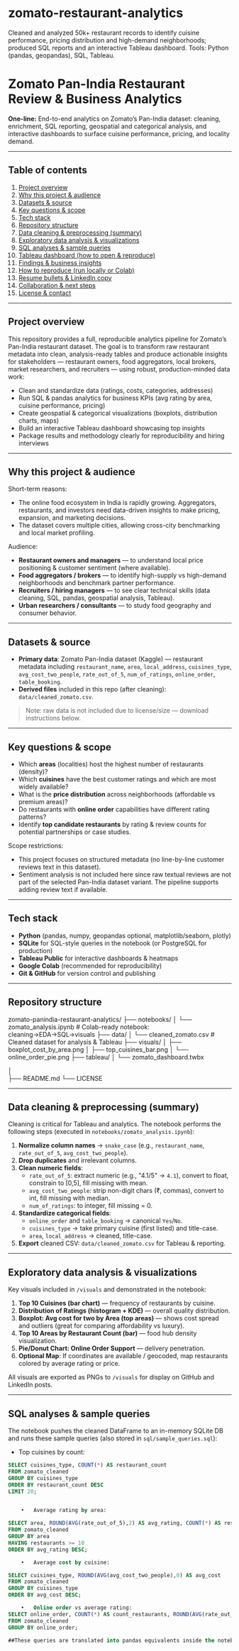 # zomato-restaurant-analytics
Cleaned and analyzed 50k+ restaurant records to identify cuisine performance, pricing distribution and high-demand neighborhoods; produced SQL reports and an interactive Tableau dashboard. Tools: Python (pandas, geopandas), SQL, Tableau.

# Zomato Pan-India Restaurant Review & Business Analytics

**One-line:** End-to-end analytics on Zomato’s Pan-India dataset: cleaning, enrichment, SQL reporting, geospatial and categorical analysis, and interactive dashboards to surface cuisine performance, pricing, and locality demand.

---

## Table of contents
1. [Project overview](#project-overview)  
2. [Why this project & audience](#why-this-project--audience)  
3. [Datasets & source](#datasets--source)  
4. [Key questions & scope](#key-questions--scope)  
5. [Tech stack](#tech-stack)  
6. [Repository structure](#repository-structure)  
7. [Data cleaning & preprocessing (summary)](#data-cleaning--preprocessing-summary)  
8. [Exploratory data analysis & visualizations](#exploratory-data-analysis--visualizations)  
9. [SQL analyses & sample queries](#sql-analyses--sample-queries)  
10. [Tableau dashboard (how to open & reproduce)](#tableau-dashboard-how-to-open--reproduce)  
11. [Findings & business insights](#findings--business-insights)  
12. [How to reproduce (run locally or Colab)](#how-to-reproduce-run-locally-or-colab)  
13. [Resume bullets & LinkedIn copy](#resume-bullets--linkedin-copy)  
14. [Collaboration & next steps](#collaboration--next-steps)  
15. [License & contact](#license--contact)

---

## Project overview
This repository provides a full, reproducible analytics pipeline for Zomato’s Pan-India restaurant dataset. The goal is to transform raw restaurant metadata into clean, analysis-ready tables and produce actionable insights for stakeholders — restaurant owners, food aggregators, local brokers, market researchers, and recruiters — using robust, production-minded data work:

- Clean and standardize data (ratings, costs, categories, addresses)  
- Run SQL & pandas analytics for business KPIs (avg rating by area, cuisine performance, pricing)  
- Create geospatial & categorical visualizations (boxplots, distribution charts, maps)  
- Build an interactive Tableau dashboard showcasing top insights  
- Package results and methodology clearly for reproducibility and hiring interviews

---

## Why this project & audience
Short-term reasons:
- The online food ecosystem in India is rapidly growing. Aggregators, restaurants, and investors need data-driven insights to make pricing, expansion, and marketing decisions.
- The dataset covers multiple cities, allowing cross-city benchmarking and local market profiling.

Audience:
- **Restaurant owners and managers** — to understand local price positioning & customer sentiment (where available).  
- **Food aggregators / brokers** — to identify high-supply vs high-demand neighborhoods and benchmark partner performance.  
- **Recruiters / hiring managers** — to see clear technical skills (data cleaning, SQL, pandas, geospatial analysis, Tableau).  
- **Urban researchers / consultants** — to study food geography and consumer behavior.

---

## Datasets & source
- **Primary data**: Zomato Pan-India dataset (Kaggle) — restaurant metadata including `restaurant_name`, `area`, `local_address`, `cuisines_type`, `avg_cost_two_people`, `rate_out_of_5`, `num_of_ratings`, `online_order`, `table_booking`.
- **Derived files** included in this repo (after cleaning): `data/cleaned_zomato.csv`.
> Note: raw data is not included due to license/size — download instructions below.

---

## Key questions & scope
- Which **areas** (localities) host the highest number of restaurants (density)?  
- Which **cuisines** have the best customer ratings and which are most widely available?  
- What is the **price distribution** across neighborhoods (affordable vs premium areas)?  
- Do restaurants with **online order** capabilities have different rating patterns?  
- Identify **top candidate restaurants** by rating & review counts for potential partnerships or case studies.

Scope restrictions:
- This project focuses on structured metadata (no line-by-line customer reviews text in this dataset).
- Sentiment analysis is not included here since raw textual reviews are not part of the selected Pan-India dataset variant. The pipeline supports adding review text if available.

---

## Tech stack
- **Python** (pandas, numpy, geopandas optional, matplotlib/seaborn, plotly)  
- **SQLite** for SQL-style queries in the notebook (or PostgreSQL for production)  
- **Tableau Public** for interactive dashboards & heatmaps  
- **Google Colab** (recommended for reproducibility)  
- **Git & GitHub** for version control and publishing

---

## Repository structure

zomato-panindia-restaurant-analytics/
├── notebooks/
│   └── zomato_analysis.ipynb       # Colab-ready notebook: cleaning→EDA→SQL→visuals
├── data/
│   └── cleaned_zomato.csv          # Cleaned dataset for analysis & Tableau
├── visuals/
│   ├── boxplot_cost_by_area.png
│   ├── top_cuisines_bar.png
│   └── online_order_pie.png
├── tableau/
│   └── zomato_dashboard.twbx  

│  
├── README.md
└── LICENSE

---

## Data cleaning & preprocessing (summary)
Cleaning is critical for Tableau and analytics. The notebook performs the following steps (executed in `notebooks/zomato_analysis.ipynb`):

1. **Normalize column names** → `snake_case` (e.g., `restaurant_name`, `rate_out_of_5`, `avg_cost_two_people`).  
2. **Drop duplicates** and irrelevant columns.  
3. **Clean numeric fields**:
   - `rate_out_of_5`: extract numeric (e.g., "4.1/5" → `4.1`), convert to float, constrain to [0,5], fill missing with mean.  
   - `avg_cost_two_people`: strip non-digit chars (₹, commas), convert to int, fill missing with median.  
   - `num_of_ratings`: to integer, fill missing = 0.  
4. **Standardize categorical fields**:
   - `online_order` and `table_booking` → canonical `Yes`/`No`.  
   - `cuisines_type` → take primary cuisine (first listed) and title-case.  
   - `area`, `local_address` → cleaned, title-case.  
5. **Export** cleaned CSV: `data/cleaned_zomato.csv` for Tableau & reporting.

---

## Exploratory data analysis & visualizations
Key visuals included in `/visuals` and demonstrated in the notebook:

1. **Top 10 Cuisines (bar chart)** — frequency of restaurants by cuisine.  
2. **Distribution of Ratings (histogram + KDE)** — overall quality distribution.  
3. **Boxplot: Avg cost for two by Area (top areas)** — shows cost spread and outliers (great for comparing affordability vs luxury).  
4. **Top 10 Areas by Restaurant Count (bar)** — food hub density visualization.  
5. **Pie/Donut Chart: Online Order Support** — delivery penetration.  
6. **Optional Map**: If coordinates are available / geocoded, map restaurants colored by average rating or price.

All visuals are exported as PNGs to `/visuals` for display on GitHub and LinkedIn posts.

---

## SQL analyses & sample queries
The notebook pushes the cleaned DataFrame to an in-memory SQLite DB and runs these sample queries (also stored in `sql/sample_queries.sql`):

- Top cuisines by count:
```sql
SELECT cuisines_type, COUNT(*) AS restaurant_count
FROM zomato_cleaned
GROUP BY cuisines_type
ORDER BY restaurant_count DESC
LIMIT 20;


	•	Average rating by area:

SELECT area, ROUND(AVG(rate_out_of_5),2) AS avg_rating, COUNT(*) AS restaurants
FROM zomato_cleaned
GROUP BY area
HAVING restaurants >= 10
ORDER BY avg_rating DESC;

	•	Average cost by cuisine:

SELECT cuisines_type, ROUND(AVG(avg_cost_two_people),0) AS avg_cost
FROM zomato_cleaned
GROUP BY cuisines_type
ORDER BY avg_cost DESC;

	•	Online order vs average rating:
SELECT online_order, COUNT(*) AS count_restaurants, ROUND(AVG(rate_out_of_5),2) AS avg_rating
FROM zomato_cleaned
GROUP BY online_order;

##These queries are translated into pandas equivalents inside the notebook for convenience and reproducibility
